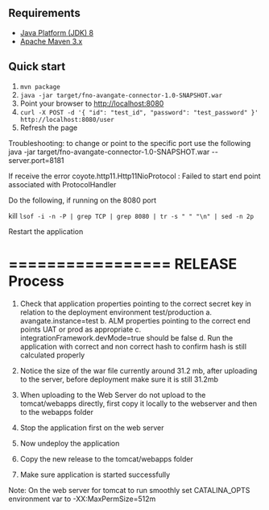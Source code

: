 
Requirements
------------
* [Java Platform (JDK) 8](http://www.oracle.com/technetwork/java/javase/downloads/index.html)
* [Apache Maven 3.x](http://maven.apache.org/)

Quick start
-----------
1. `mvn package`
2. `java -jar target/fno-avangate-connector-1.0-SNAPSHOT.war`
3. Point your browser to [http://localhost:8080](http://localhost:8080)
4. `curl -X POST -d '{ "id": "test_id", "password": "test_password" }' http://localhost:8080/user`
5. Refresh the page

Troubleshooting:
to change or point to the specific port use the following
java -jar target/fno-avangate-connector-1.0-SNAPSHOT.war --server.port=8181

If receive the error
coyote.http11.Http11NioProtocol : Failed to start end point associated with ProtocolHandler

Do the following, if running on the 8080 port

kill `lsof -i -n -P | grep TCP | grep 8080 | tr -s " " "\n" | sed -n 2p`

Restart the application

=================
RELEASE Process
=================
1. Check that application properties pointing to the correct secret key in relation to the deployment environment test/production
    a. avangate.instance=test
    b. ALM properties pointing to the correct end points UAT or prod as appropriate
    c. integrationFramework.devMode=true should be false
    d. Run the application with correct and non correct hash to confirm hash is still calculated properly

2. Notice the size of the war file currently around 31.2 mb, after uploading to the server, before deployment make sure it is still 31.2mb
3. When uploading to the Web Server do not upload to the tomcat/webapps directly, first copy it locally to the webserver and then to the webapps folder
4. Stop the application first on the web server
5. Now undeploy the application
6. Copy the new release to the tomcat/webapps folder
7. Make sure application is started successfully

Note: On the web server for tomcat to run smoothly set CATALINA_OPTS environment var to -XX:MaxPermSize=512m

